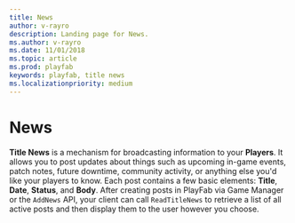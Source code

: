 ```yaml
---
title: News
author: v-rayro
description: Landing page for News.
ms.author: v-rayro
ms.date: 11/01/2018
ms.topic: article
ms.prod: playfab
keywords: playfab, title news
ms.localizationpriority: medium
---
```


# News

**Title News** is a mechanism for broadcasting information to your **Players**. It allows you to post updates about things such as upcoming in-game events, patch notes, future downtime, community activity, or anything else you'd like your players to know. Each post contains a few basic elements: **Title**, **Date**, **Status**, and **Body**. After creating posts in PlayFab via Game Manager or the `AddNews` API, your client can call `ReadTitleNews` to retrieve a list of all active posts and then display them to the user however you choose.

